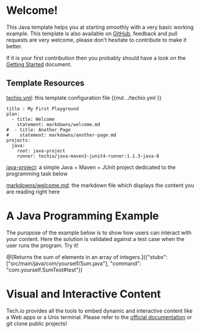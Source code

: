 
# Welcome!

This Java template helps you at starting smoothly with a very basic working example. This template is also available on [GitHub](), feedback and pull requests are very welcome, please don't hesitate to contribute to make it better.

If it is your first contribution then you probably should have a look on the [Getting Started](https://gettingstarted) document.

## Template Resources
[techio.yml](https://github.com): this template configuration file
{{md  ../techio.yml }} 
```
title : My First Playground
plan:
  - title: Welcome
    statement: markdowns/welcome.md
#  - title: Another Page
#    statement: markdowns/another-page.md
projects:
  java:
    root: java-project
    runner: techio/java-maven3-junit4-runner:1.1.3-java-8
```

[java-project](https://github.com): a simple Java + Maven + JUnit project dedicated to the programming task below

[markdowns/welcome.md](https://github.com): the markdown file which displays the content you are reading right here

# A Java Programming Example

The puropose of the example below is to show how users can interact with your content. Here the solution is validated against a test case when the user runs the program. Try it!

@[Returns the sum of elements in an array of integers.]({"stubs": ["src/main/java/com/yourself/Sum.java"], "command": "com.yourself.SumTest#test"})

# Visual and Interactive Content

Tech.io provides all the tools to embed dynamic and interactive content like a Web apps or a Unix terminal. Please refer to the [official documentation]() or git clone public projects!